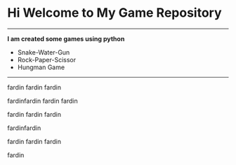 # Hi Welcome to My Game Repository
***

**I am created some games using python**
- Snake-Water-Gun
- Rock-Paper-Scissor
- Hungman Game
---

fardin
fardin fardin

fardinfardin fardin
fardin

fardin
fardin fardin

fardinfardin

fardin fardin
 fardin

fardin
